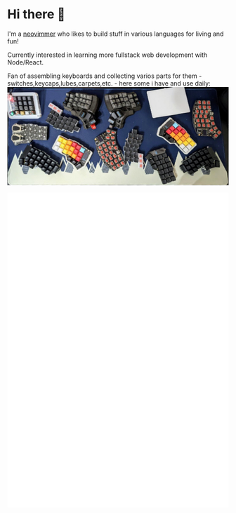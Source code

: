 # Hi there 👋

I'm a [neovimmer](https://neovim.io/) who likes to build stuff in various languages for living and fun!

Currently interested in learning more fullstack web development with Node/React.

Fan of assembling keyboards and collecting varios parts for them - switches,keycaps,lubes,carpets,etc. - here some i have and use daily:
![keyboards](https://github.com/alex-popov-tech/alex-popov-tech/blob/master/keyboards.jpg)

![Metrics](https://github.com/alex-popov-tech/alex-popov-tech/blob/master/github-metrics.svg)

